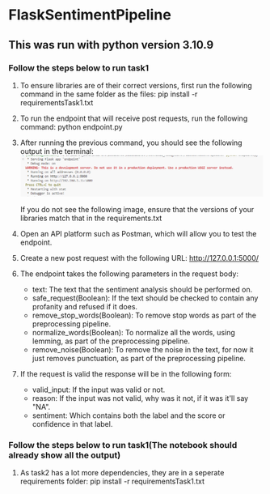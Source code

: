 # FlaskSentimentPipeline

## This was run with python version 3.10.9

### Follow the steps below to run task1
1. To ensure libraries are of their correct versions, first run the following command in the same folder as the files:
	pip install -r requirementsTask1.txt
2. To run the endpoint that will receive post requests, run the following command:
	python endpoint.py
3. After running the previous command, you should see the following output in the terminal:
	![Image of endpoint being run successfully ](/endpointUp.png)

	If you do not see the following image, ensure that the versions of your libraries match that in the requirements.txt
4. Open an API platform such as Postman, which will allow you to test the endpoint.
5. Create a new post request with the following URL: http://127.0.0.1:5000/
6. The endpoint takes the following parameters in the request body:
	- text: The text that the sentiment analysis should be performed on.
	- safe_request(Boolean): If the text should be checked to contain any profanity and refused if it does.
	- remove_stop_words(Boolean): To remove stop words as part of the preprocessing pipeline.
	- normalize_words(Boolean): To normalize all the words, using lemming, as part of the preprocessing pipeline.
	- remove_noise(Boolean): To remove the noise in the text, for now it just removes punctuation, as part of the preprocessing pipeline.
7. If the request is valid the response will be in the following form:
	- valid_input: If the input was valid or not.
	- reason: If the input was not valid, why was it not, if it was it'll say "NA".
	- sentiment: Which contains  both the label and the score or confidence in that label.

### Follow the steps below to run task1(The notebook should already show all the output)
1. As task2 has a lot more dependencies, they are in a seperate requirements folder:
	pip install -r requirementsTask1.txt